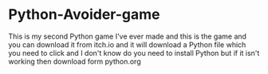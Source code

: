 # Python-Avoider-game
This is my second Python game I've ever made and this is the game and you can download it from itch.io and it will download a Python file which you need to click and I don't know do you need to install Python but if it isn't working then download form python.org

